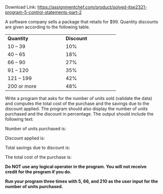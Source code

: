 Download Link: https://assignmentchef.com/product/solved-itse2321-program-5-control-statements-part-2
<br>



A software company sells a package that retails for $99.  Quantity discounts are given according to the following table.

<table width="0">

 <tbody>

  <tr>

   <td width="174"><strong>Quantity </strong></td>

   <td width="156"><strong>Discount </strong></td>

  </tr>

  <tr>

   <td width="174">10 – 39</td>

   <td width="156">10%</td>

  </tr>

  <tr>

   <td width="174">40 – 65</td>

   <td width="156">18%</td>

  </tr>

  <tr>

   <td width="174">66 – 90</td>

   <td width="156">27%</td>

  </tr>

  <tr>

   <td width="174">91 – 120</td>

   <td width="156">35%</td>

  </tr>

  <tr>

   <td width="174">121 – 199</td>

   <td width="156">42%</td>

  </tr>

  <tr>

   <td width="174">200 or more</td>

   <td width="156">48%</td>

  </tr>

 </tbody>

</table>




Write a program that asks for the number of units sold (validate the data) and computes the total cost of the purchase and the savings due to the discount applied.  The program should also display the number of units purchased and the discount in percentage.  The output should include the following text:




Number of units purchased is:

Discount applied is:

Total savings due to discount is:

The total cost of the purchase is:

<strong>Do NOT use any logical operator in the program.  You will not receive credit for the program if you do. </strong>

<strong>Run your program three times with 5, 66, and 210 as the user input for the number of units purchased. </strong>


